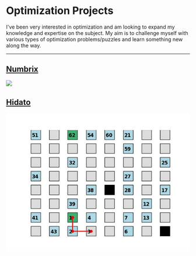 # Optimization Projects
I've been very interested in optimization and am looking to expand my knowledge and expertise on the subject. My aim is to challenge myself with various types of optimization problems/puzzles and learn something new along the way. 

----

## [**Numbrix**](https://github.com/the-faisalahmed/Optimization/blob/main/Numbrix_and_Hidato.ipynb)

![](https://github.com/the-faisalahmed/Optimization/blob/main/numbrix_gif.gif)

## [**Hidato**](https://github.com/the-faisalahmed/Optimization/blob/main/Numbrix_and_Hidato.ipynb)

![](https://github.com/the-faisalahmed/Optimization/blob/main/hidato_gif.gif)
